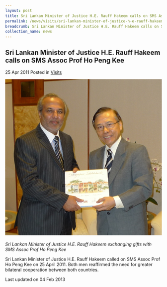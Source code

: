 ```yaml
---
layout: post
title: Sri Lankan Minister of Justice H.E. Rauff Hakeem calls on SMS Assoc Prof Ho Peng Kee
permalink: /news/visits/sri-lankan-minister-of-justice-h-e-rauff-hakeem-calls-on-sms-assoc-prof-ho-peng-kee/
breadcrumb: Sri Lankan Minister of Justice H.E. Rauff Hakeem calls on SMS Assoc Prof Ho Peng Kee
collection_name: news
---
```


Sri Lankan Minister of Justice H.E. Rauff Hakeem calls on SMS Assoc Prof Ho Peng Kee
---

25 Apr 2011 Posted in [Visits](/news/visits/)

<div class="image"><img src="/images/sms-with-hakeem-2-.jpg/"></div><br>
<i>Sri Lankan Minister of Justice H.E. Rauff Hakeem exchanging gifts with SMS Assoc Prof Ho Peng Kee</i>

Sri Lankan Minister of Justice H.E. Rauff Hakeem called on SMS Assoc Prof  Ho Peng Kee on 25 April 2011. Both men reaffirmed the need for greater bilateral cooperation between both countries.

<p class="right-side-updated">Last updated on 04 Feb 2013</p>

